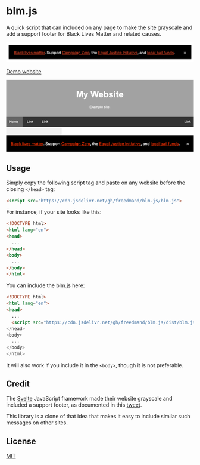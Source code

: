# blm.js

A quick script that can included on any page to make the site grayscale and add a support footer for Black Lives Matter and related causes.

<img src="blm_footer.jpg">

<a href="https://rawcdn.githack.com/freedmand/blm.js/8a1e314f60d973e06bcaaaac4d674c51dfcf529d/example.html" target="_blank">Demo website</a>

<img src="blmjs.gif">

## Usage

Simply copy the following script tag and paste on any website before the closing `</head>` tag:

```html
<script src="https://cdn.jsdelivr.net/gh/freedmand/blm.js/blm.js">
```

For instance, if your site looks like this:

```html
<!DOCTYPE html>
<html lang="en">
<head>
  ...
</head>
<body>
  ...
</body>
</html>
```

You can include the blm.js here:

```html
<!DOCTYPE html>
<html lang="en">
<head>
  ...
  <script src="https://cdn.jsdelivr.net/gh/freedmand/blm.js/dist/blm.js">
</head>
<body>
  ...
</body>
</html>
```

It will also work if you include it in the `<body>`, though it is not preferable.

## Credit

The <a href="https://svelte.dev">Svelte</a> JavaScript framework made their website grayscale and included a support footer, as documented in this <a href="https://twitter.com/sveltejs/status/1267824283763400707">tweet</a>.

This library is a clone of that idea that makes it easy to include similar such messages on other sites.

## License

[MIT](https://opensource.org/licenses/MIT)

